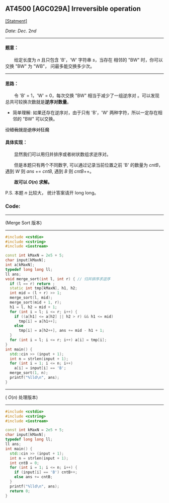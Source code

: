 ## AT4500 [AGC029A] Irreversible operation
[[Statment]](https://www.luogu.com.cn/problem/AT4500)

$Date:\ Dec.\ 2nd$

---
#### 题意：
 &emsp;&emsp;给定长度为 $n$ 且只包含 'B'，'W' 字符串 $s$，当存在 相邻的 "BW" 时，你可以交换 "BW" 为 "WB"， 问最多能交换多少次。
 
---
#### 思路：
&emsp;&emsp;令 'B' = 1，'W' = 0，每次交换 "BW" 相当于减少了一组逆序对
。可以发现总共可较换次数就是**逆序对数量**。 
  - 简单理解: 如果还存在逆序对，由于只有 'B'，'W' 两种字符，所以一定存在相邻的 "BW" 可以交换。
  
  ~~没错我就是逆序对狂魔~~
  
#### 具体实现：
&emsp;&emsp;显然我们可以用归并排序或者树状数组求逆序对。

&emsp;&emsp;但是本题只有两个不同数字, 可以通过记录当前位置之前 'B' 的数量为 $cntB$，遇到 $W$ 则 $ans$ += $cntB$, 遇到 $B$ 则 $cntB$++。 
  
&emsp;&emsp;**故可以 $O(n)$ 求解。**

P.S. 本题 $n$ 比较大， 统计答案请开 long long。


### Code: 
---
(Merge Sort 版本)

---

```cpp
#include <cstdio>
#include <cstring>
#include <iostream>

const int kMaxN = 2e5 + 5;
char input[kMaxN];
int a[kMaxN];
typedef long long ll;
ll ans;
void merge_sort(int l, int r) { // 归并排序求逆序
  if (l == r) return ;
  static int tmp[kMaxN], h1, h2;
  int mid = (l + r) >> 1;
  merge_sort(l, mid);
  merge_sort(mid + 1, r);
  h1 = l, h2 = mid + 1;
  for (int i = l; i <= r; i++) {
    if ((a[h1] <= a[h2] || h2 > r) && h1 <= mid)
      tmp[i] = a[h1++];
    else
      tmp[i] = a[h2++], ans += mid - h1 + 1;
  }
  for (int i = l; i <= r; i++) a[i] = tmp[i];
}
int main() {
  std::cin >> (input + 1);
  int n = strlen(input + 1);
  for (int i = 1; i <= n; i++)
    a[i] = input[i] == 'B';
  merge_sort(1, n);
  printf("%lld\n", ans);
}

```
---
( $O(n)$ 处理版本)

---
```cpp
#include <cstdio>
#include <cstring>
#include <iostream>

const int kMaxN = 2e5 + 5;
char input[kMaxN];
typedef long long ll;
ll ans;
int main() {
  std::cin >> (input + 1);
  int n = strlen(input + 1);
  int cntB = 0;
  for (int i = 1; i <= n; i++) {
    if (input[i] == 'B') cntB++;
    else ans += cntB;
  }
  printf("%lld\n", ans);
  return 0;
}
```
